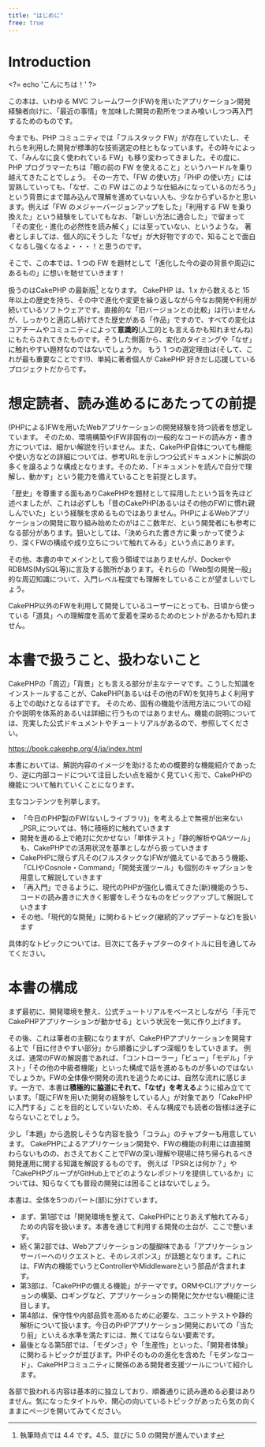 ```yaml
---
title: "はじめに"
free: true
---
```


# Introduction

&lt;?= echo 'こんにちは！' ?&gt;

この本は、いわゆる MVC フレームワーク(FW)を用いたアプリケーション開発経験者向けに、「最近の事情」を加味した開発の勘所をつまみ喰いしつつ再入門するためのものです。

今までも、PHP コミュニティでは「フルスタック FW」が存在していたし、それらを利用した開発が標準的な技術選定の柱ともなっています。その時々によって、「みんなに良く使われている FW」も移り変わってきました。その度に、PHP プログラマーたちは「眼の前の FW を使えること」というハードルを乗り越えてきたことでしょう。
その一方で、「FW の使い方」「PHP の使い方」には習熟していっても、「なぜ、この FW はこのような仕組みになっているのだろう」という背景にまで踏み込んで理解を進めていない人も、少なからずいるかと思います。例えば「FW のメジャーバージョンアップをした」「利用する FW を乗り換えた」という経験をしていてもなお、「新しい方法に適合した」で留まって「その変化・進化の必然性を読み解く」には至っていない、というような。
著者としましては、個人的にそうした「なぜ」が大好物ですので、知ることで面白くなるし強くなるよ・・・！と思うのです。

そこで、この本では、1 つの FW を題材として「進化した今の姿の背景や周辺にあるもの」に想いを馳せていきます！

扱うのはCakePHP の最新版[^cake-version] となります。
CakePHP は、1.x から数えると 15 年以上の歴史を持ち、その中で進化や変更を繰り返しながら今なお開発や利用が続いているソフトウェアです。直接的な「旧バージョンとの比較」は行いませんが、しっかりと適応し続けてきた歴史がある「作品」ですので、すべての変化はコアチームやコミュニティによって**意識的**(人工的とも言えるかも知れませんね)にもたらされてきたものです。そうした側面から、変化のタイミングや「なぜ」に触れやすい題材なのではないでしょうか。
もう 1 つの選定理由は(そして、これが最も重要なことです!!)、単純に著者個人が CakePHP 好きだし応援しているプロジェクトだからです。

[^cake-version]: 執筆時点では 4.4 です。4.5、並びに 5.0 の開発が進んでいます

# 想定読者、読み進めるにあたっての前提

(PHPによる)FWを用いたWebアプリケーションの開発経験を持つ読者を想定しています。
そのため、環境構築や(FW非固有の)一般的なコードの読み方・書き方については、細かい解説を行いません。また、CakePHP自体についても機能や使い方などの詳細については、参考URLを示しつつ公式ドキュメントに解説の多くを譲るような構成となります。そのため、「ドキュメントを読んで自分で理解し、動かす」という能力を備えていることを前提とします。

「歴史」を尊重する面もありCakePHPを題材として採用したという旨を先ほど述べましたが、これは必ずしも「昔のCakePHP(あるいはその他のFW)に慣れ親しんでいた」という経験を求めるものではありません。PHPによるWebアプリケーションの開発に取り組み始めたのがはここ数年だ、という開発者にも参考になる部分があります。狙いとしては、「決められた書き方に乗っかって使うより、深くFWの構成や成り立ちについて触れてみる」という点にあります。

その他、本書の中でメインとして扱う領域ではありませんが、DockerやRDBMS(MySQL等)に言及する箇所があります。それらの「Web型の開発一般」的な周辺知識について、入門レベル程度でも理解をしていることが望ましいでしょう。

CakePHP以外のFWを利用して開発しているユーザーにとっても、日頃から使っている「道具」への理解度を高めて愛着を深めるためのヒントがあるかも知れません。

# 本書で扱うこと、扱わないこと

CakePHPの「周辺」「背景」とも言える部分が主なテーマです。こうした知識をインストールすることが、CakePHP(あるいはその他のFW)を気持ちよく利用する上での助けとなるはずです。
そのため、固有の機能や活用方法についての紹介や説明を体系的あるいは詳細に行うものではありません。機能の説明については、充実した公式ドキュメントやチュートリアルがあるので、参照してください。

https://book.cakephp.org/4/ja/index.html

本書においては、解説内容のイメージを助けるための概要的な機能紹介であったり、逆に内部コードについて注目したい点を細かく見ていく形で、CakePHPの機能について触れていくことになります。

主なコンテンツを列挙します。

* 「今日のPHP製のFW(ないしライブラリ)」を考える上で無視が出来ない_PSR_については、特に積極的に触れていきます
* 開発を進める上で絶対に欠かせない「単体テスト」「静的解析やQAツール」も、CakePHPでの活用状況を基準としながら扱っていきます
* CakePHPに限らず凡その(フルスタックな)FWが備えているであろう機能、「CLIやCosnole・Command」「開発支援ツール」も個別のキャプションを用意して解説していきます
* 「再入門」できるように、現代のPHPが強化し備えてきた(新)機能のうち、コードの読み書きに大きく影響をしそうなものをピックアップして解説していきます
* その他、「現代的な開発」に関わるトピック(継続的アップデートなど)を扱います

具体的なトピックについては、目次にて各チャプターのタイトルに目を通してみてください。

# 本書の構成

まず最初に、開発環境を整え、公式チュートリアルをベースとしながら「手元でCakePHPアプリケーションが動かせる」という状況を一気に作り上げます。

その後、これは筆者の主観になりますが、CakePHPアプリケーションを開発する上で「目に付きやすい部分」から順番に少しずつ深堀りをしていきます。
例えば、通常のFWの解説書であれば、「コントローラー」「ビュー」「モデル」「テスト」「その他の中級者機能」といった構成で話を進めるものが多いのではないでしょうか。FWの全体像や開発の流れを追うためには、自然な流れに感じます。一方で、本書は**積極的に脇道にそれて、「なぜ」を考える**ように組み立てています。「既にFWを用いた開発の経験をしている人」が対象であり「CakePHPに入門する」ことを目的としていないため、そんな構成でも読者の皆様は迷子にならないことでしょう。

少し「本題」から逸脱しそうな内容を扱う「コラム」のチャプターも用意しています。
CakePHPによるアプリケーション開発や、FWの機能の利用には直接関わらないものの、おさえておくことでFWの深い理解や現場に持ち帰られるべき開発運用に関する知識を解説するものです。
例えば「PSRとは何か？」や「CakePHPグループがGitHub上でどのようなレポジトリを提供しているか」については、知らなくても普段の開発には困ることはないでしょう。

本書は、全体を5つのパート(部)に分けています。

* まず、第1部では「開発環境を整えて、CakePHPにとりあえず触れてみる」ための内容を扱います。本書を通じて利用する開発の土台が、ここで整います。
* 続く第2部では、Webアプリケーションの醍醐味である「アプリケーションサーバーへのリクエストと、そのレスポンス」が話題となります。これには、FW内の機能でいうとControllerやMiddlewareという部品が含まれます。
* 第3部は、「CakePHPの備える機能」がテーマです。ORMやCLIアプリケーションの構築、ロギングなど、アプリケーションの開発に欠かせない機能に注目します。
* 第4部は、保守性や内部品質を高めるために必要な、ユニットテストや静的解析について扱います。今日のPHPアプリケーション開発においての「当たり前」といえる水準を満たすには、無くてはならない要素です。
* 最後となる第5部では、「モダンさ」や「生産性」といった、「開発者体験」に関わるトピックが並びます。PHPそのものの進化を含めた「モダンなコード」、CakePHPコミュニティに関係のある開発者支援ツールについて紹介します。

各部で扱われる内容は基本的に独立しており、順番通りに読み進める必要はありません。気になったタイトルや、関心の向いているトピックがあったら気の向くままにページを開いてみてください。

